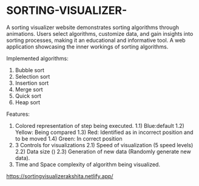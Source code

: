 # SORTING-VISUALIZER-

A sorting visualizer website demonstrates sorting algorithms through animations. Users select algorithms, customize data, and gain insights into sorting processes, making it an educational and informative tool.
A web application showcasing the inner workings of sorting algorithms.

Implemented algorithms:

1. Bubble sort
2. Selection sort
3. Insertion sort
4. Merge sort
5. Quick sort
6. Heap sort

Features:

1. Colored representation of step being executed.
   1.1) Blue:default
   1.2) Yellow: Being compared
   1.3) Red: Identified as in incorrect position and to be moved
   1.4) Green: In correct position
2. 3 Controls for visualizations
   2.1) Speed of visualization (5 speed levels)
   2.2) Data size ()
   2.3) Generation of new data (Randomly generate new data).
3. Time and Space complexity of algorithm being visualized.

https://sortingvisualizerakshita.netlify.app/
